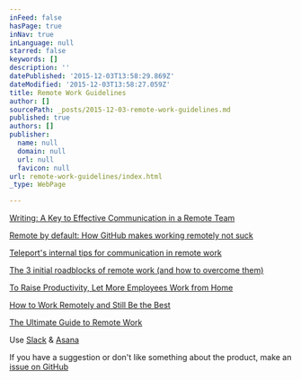 ```yaml
---
inFeed: false
hasPage: true
inNav: true
inLanguage: null
starred: false
keywords: []
description: ''
datePublished: '2015-12-03T13:58:29.869Z'
dateModified: '2015-12-03T13:58:27.059Z'
title: Remote Work Guidelines
author: []
sourcePath: _posts/2015-12-03-remote-work-guidelines.md
published: true
authors: []
publisher:
  name: null
  domain: null
  url: null
  favicon: null
url: remote-work-guidelines/index.html
_type: WebPage

---
```

[Writing: A Key to Effective Communication in a Remote Team][0]

[Remote by default: How GitHub makes working remotely not suck][1]

[Teleport's internal tips for communication in remote work][2]

[The 3 initial roadblocks of remote work (and how to overcome them)][3]

[To Raise Productivity, Let More Employees Work from Home][4]

[How to Work Remotely and Still Be the Best][5]

[The Ultimate Guide to Remote Work][6][][6]

Use [Slack][7] & [Asana][8]

If you have a suggestion or don't like something about the product, make an [issue on GitHub][9][][8]

[0]: http://teleport.org/2015/11/writing-in-remote-team/
[1]: http://devslovebacon.com/conferences/bacon-2014/talks/remote-by-default-how-github-makes-working-remotely-not-suck
[2]: http://teleport.org/2015/10/teleport-remote-work-tips/
[3]: http://teleport.org/2015/09/overcoming-remote-work-roadblocks/
[4]: https://hbr.org/2014/01/to-raise-productivity-let-more-employees-work-from-home/ar/1
[5]: http://www.toptal.com/freelance/how-to-work-remotely-and-still-be-the-best
[6]: https://zapier.com/learn/the-ultimate-guide-to-remote-working/
[7]: slackinaugur.herokuapp.com
[8]: www.asana.com
[9]: https://github.com/AugurProject/augur/issues